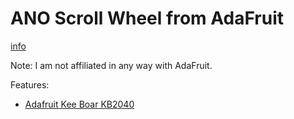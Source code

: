 # ANO Scroll Wheel from AdaFruit

[info](https://learn.adafruit.com/ano-rotary-encoder)

Note: I am not affiliated in any way with AdaFruit.

Features:

- [Adafruit Kee Boar KB2040](https://www.adafruit.com/product/5302)
